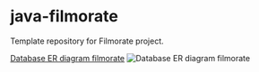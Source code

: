 # java-filmorate
Template repository for Filmorate project.

[Database ER diagram filmorate](https://lucid.app/lucidchart/5e13eee3-26f9-40dd-8176-741ced557a0b/edit?beaconFlowId=7EDBE40419744CEB&invitationId=inv_ba91a076-faca-4a70-b193-7a3dd48d95b4&page=0_0#)
![Database ER diagram filmorate]()
